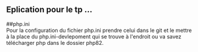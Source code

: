 ## Eplication pour le tp ...

##php.ini
<br>
Pour la configuration du fichier php.ini prendre celui dans le git et le mettre à la place du php.ini-devlepoment
qui se trouve à l'endroit ou va savez télécharger php dans le dossier php82.
